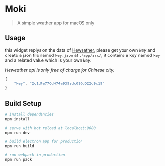 # Moki

> A simple weather app for macOS only

## Usage

this widget replys on the data of [Heweather](http://docs.heweather.com/224291), please get your own *key* and create a json file named `key.json` at `./app/src/`, it contains a key named `key` and a related value which is your own *key*.

*Heweather api is only free of charge for Chinese city.*

``` javascript
{
	"key": "2c1d4a776d474a939sdc096d622d9c19"
}
```

## Build Setup

``` bash
# install dependencies
npm install

# serve with hot reload at localhost:9080
npm run dev

# build electron app for production
npm run build

# run webpack in production
npm run pack
```
